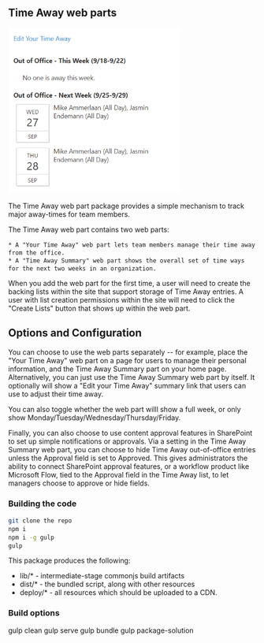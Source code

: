 ﻿## Time Away web parts

![Time Away Screenshot](../../assets/timeaway.png)

The Time Away web part package provides a simple mechanism to track major away-times for team members.  

The Time Away web part contains two web parts:

	* A "Your Time Away" web part lets team members manage their time away from the office.
	* A "Time Away Summary" web part shows the overall set of time ways for the next two weeks in an organization.

When you add the web part for the first time, a user will need to create the backing lists within the site that support storage of Time Away entries.  A user with list creation permissions within the site will need to click the "Create Lists" button that shows up within the web part.

## Options and Configuration

You can choose to use the web parts separately -- for example, place the "Your Time Away" web part on a page for users to manage their personal information, and the Time Away Summary part on your home page.   Alternatively, you can just use the Time Away Summary web part by itself.  It optionally will show a "Edit your Time Away" summary link that users can use to adjust their time away.

You can also toggle whether the web part willl show a full week, or only show Monday/Tuesday/Wednesday/Thursday/Friday. 

Finally, you can also choose to use content approval features in SharePoint to set up simple notifications or approvals. Via a setting in the Time Away Summary web part, you can choose to hide Time Away out-of-office entries unless the Approval field is set to Approved. This gives administrators the ability to connect SharePoint approval features, or a workflow product like Microsoft Flow, tied to the Approval field in the Time Away list, to let managers choose to approve or hide fields.

### Building the code

```bash
git clone the repo
npm i
npm i -g gulp
gulp
```

This package produces the following:

* lib/* - intermediate-stage commonjs build artifacts
* dist/* - the bundled script, along with other resources
* deploy/* - all resources which should be uploaded to a CDN.

### Build options

gulp clean
gulp serve
gulp bundle
gulp package-solution
